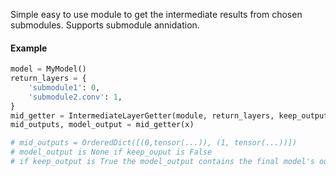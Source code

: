 Simple easy to use module to get the intermediate results from chosen submodules. Supports submodule annidation.

#### Example

```python
model = MyModel()
return_layers = {
    'submodule1': 0,
    'submodule2.conv': 1,
}
mid_getter = IntermediateLayerGetter(module, return_layers, keep_output=False)
mid_outputs, model_output = mid_getter(x)

# mid_outputs = OrderedDict([(0,tensor(...)), (1, tensor(...))])
# model_output is None if keep_ouput is False
# if keep_output is True the model_output contains the final model's output
```